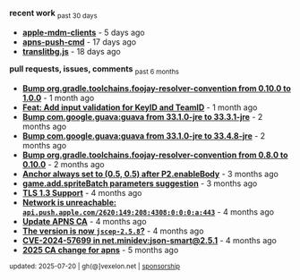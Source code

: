 **recent work** <sub>past 30 days</sub>

  - **[apple-mdm-clients](https://github.com/petarov/apple-mdm-clients)** - 5 days ago
  - **[apns-push-cmd](https://github.com/petarov/apns-push-cmd)** - 17 days ago
  - **[translitbg.js](https://github.com/petarov/translitbg.js)** - 18 days ago

**pull requests, issues, comments** <sub>past 6 months</sub>

  - **[Bump org.gradle.toolchains.foojay-resolver-convention from 0.10.0 to 1.0.0](https://github.com/petarov/apple-mdm-clients/pull/8#issuecomment-2913071243)** - 1 month ago
  - **[Feat: Add input validation for KeyID and TeamID](https://github.com/petarov/apns-push-cmd/pull/14)** - 1 month ago
  - **[Bump com.google.guava:guava from 33.1.0-jre to 33.3.1-jre](https://github.com/petarov/apple-mdm-clients/pull/6#issuecomment-2835049988)** - 2 months ago
  - **[Bump com.google.guava:guava from 33.1.0-jre to 33.4.8-jre](https://github.com/petarov/apple-mdm-clients/pull/3#issuecomment-2834568299)** - 2 months ago
  - **[Bump org.gradle.toolchains.foojay-resolver-convention from 0.8.0 to 0.10.0](https://github.com/petarov/apple-mdm-clients/pull/1#issuecomment-2834560869)** - 2 months ago
  - **[Anchor always set to (0.5, 0.5) after P2.enableBody](https://github.com/phaserjs/phaser/issues/938)** - 3 months ago
  - **[game.add.spriteBatch parameters suggestion](https://github.com/phaserjs/phaser/issues/1000)** - 3 months ago
  - **[TLS 1.3 Support](https://github.com/eclipse-vertx/vert.x/issues/2729#issuecomment-2701144322)** - 4 months ago
  - **[Network is unreachable: `api.push.apple.com/2620:149:208:4308:0:0:0:a:443`](https://github.com/jchambers/pushy/issues/1044#issuecomment-2698360200)** - 4 months ago
  - **[Update APNS CA](https://github.com/petarov/apns-push-cmd/issues/11)** - 4 months ago
  - **[The version is now `jscep-2.5.8`?](https://github.com/seize-the-dave/jscep/issues/364)** - 4 months ago
  - **[CVE-2024-57699 in net.minidev:json-smart@2.5.1](https://github.com/AzureAD/microsoft-authentication-library-for-java/issues/908#issuecomment-2666788607)** - 4 months ago
  - **[2025 CA change for apns](https://github.com/jchambers/pushy/issues/1098#issuecomment-2642780976)** - 5 months ago

<sub>updated: 2025-07-20 | gh(@]vexelon.net | [sponsorship](https://liberapay.com/petarov)</sub>